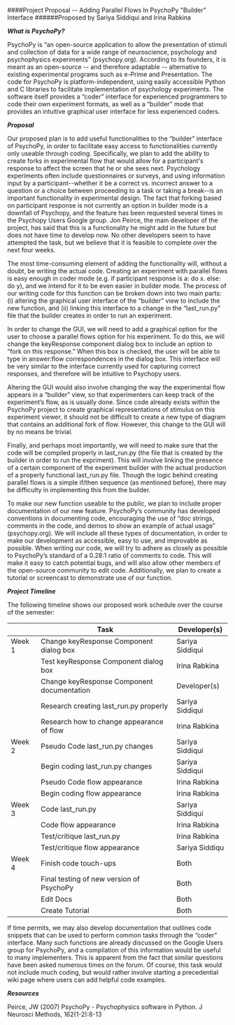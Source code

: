 ####Project Proposal -- Adding Parallel Flows In PsychoPy "Builder" Interface
######Proposed by Sariya Siddiqui and Irina Rabkina

**_What is PsychoPy?_**

PsychoPy is “an open-source application to allow the presentation of stimuli and collection of data for a wide range of neuroscience, psychology and psychophysics experiments” (psychopy.org). According to its founders, it is meant as an open-source -- and therefore adaptable -- alternative to existing experimental programs such as e-Prime and Presentation. The code for PsychoPy is platform-independent, using easily accessible Python and C libraries to facilitate implementation of psychology experiments. The software itself provides a “coder” interface for experienced programmers to code their own experiment formats, as well as a “builder” mode that provides an intuitive graphical user interface for less experienced coders. 

**_Proposal_**

Our proposed plan is to add useful functionalities to the “builder” interface of PsychoPy, in order to facilitate easy access to functionalities currently only useable through coding. Specifically, we plan to add the ability to create forks in experimental flow that would allow for a participant's response to affect the screen that he or she sees next. Psychology experiments often include questionnaires or surveys, and using information input by a participant--whether it be a correct vs. incorrect answer to a question or a choice between proceeding to a task or taking a break--is an important functionality in experimental design. The fact that forking based on participant response is not currently an option in builder mode is a downfall of Psychopy, and the feature has been requested several times in the Psychopy Users Google group. Jon Peirce, the main developer of the project, has said that this is a functionality he might add in the future but does not have time to develop now. No other developers seem to have attempted the task, but we believe that it is feasible to complete over the next four weeks.

The most time-consuming element of adding the functionality will, without a doubt, be writing the actual code. Creating an experiment with parallel flows is easy enough in coder mode (e.g. if participant response is a: do x. else: do y), and we intend for it to be even easier in builder mode. The process of our writing code for this function can be broken down into two main parts: (i) altering the graphical user interface of the “builder” view to include the new function, and (ii) linking this interface to a change in the “last_run.py” file that the builder creates in order to run an experiment. 

In order to change the GUI, we will need to add a graphical option for the user to choose a parallel flows option for his experiment. To do this, we will change the keyResponse component dialog box to include an option to “fork on this response.” When this box is checked, the user will be able to type in answer:flow correspondences in the dialog box. This interface will be very similar to the interface currently used for capturing correct responses, and therefore will be intuitive to Psychopy users.

Altering the GUI would also involve changing the way the experimental flow appears in a “builder” view, so that experimenters can keep track of the experiment’s flow, as is usually done. Since code already exists within the PsychoPy project to create graphical representations of stimulus on this experiment viewer, it should not be difficult to create a new type of diagram that contains an additional fork of flow. However, this change to the GUI will by no means be trivial.

Finally, and perhaps most importantly, we will need to make sure that the code will be compiled properly in last_run.py (the file that is created by the builder in order to run the expriment). This will involve linking the presence of a certain component of the experiment builder with the actual production of a properly functional last_run.py file. Though the logic behind creating parallel flows is a simple if/then sequence (as mentioned before), there may be difficulty in implementing this from the builder.

To make our new function useable to the public, we plan to include proper documentation of our new feature. PsychoPy’s community has developed conventions in documenting code, encouraging the use of “doc strings, comments in the code, and demos to show an example of actual usage” (psychopy.org). We will include all these types of documentation, in order to make our development as accessible, easy to use, and improvable as possible. When writing our code, we will try to adhere as closely as possible to PsychoPy’s standard of a 0.28:1 ratio of comments to code. This will make it easy to catch potential bugs, and will also allow other members of the open-source community to edit code. Additionally, we plan to create a tutorial or screencast to demonstrate use of our function.

**_Project Timeline_**

The following timeline shows our proposed work schedule over the course of the semester:

|       | Task                                      | Developer(s)     |
|-------|-------------------------------------------|------------------|
| Week 1| Change keyResponse Component dialog box   | Sariya Siddiqui  |
|       | Test keyResponse Component dialog box     | Irina Rabkina    |
|       | Change keyResponse Component documentation| Developer(s)     |
|       | Research creating last_run.py properly    | Sariya Siddiqui  |
|       | Research how to change appearance of flow | Irina Rabkina    |
| Week 2| Pseudo Code last_run.py changes           | Sariya Siddiqui  |
|       | Begin coding last_run.py changes          | Sariya Siddiqui  |
|       | Pseudo Code flow appearance               | Irina Rabkina    |
|       | Begin coding flow appearance              | Irina Rabkina    |
| Week 3| Code last_run.py                          | Sariya Siddiqui  |
|       | Code flow appearance                      | Irina Rabkina    |
|       | Test/critique last_run.py                 | Irina Rabkina    |
|       | Test/critique flow appearance             | Sariya Siddiqu   |
| Week 4| Finish code touch-ups                     | Both             |
|       | Final testing of new version of PsychoPy  | Both             |
|       | Edit Docs                                 | Both             |
|       | Create Tutorial                           | Both             |

If time permits, we may also develop documentation  that outlines code snippets that can be used to perform common tasks through the “coder” interface. Many such functions are already discussed on the Google Users group for PsychoPy, and a compilation of this information would be useful to many implementers. This is apparent from the fact that similar questions have been asked numerous times on the forum.  Of course, this task would not include much coding, but would rather involve starting a precedential wiki page where users can add helpful code examples.

**_Resources_**

Peirce, JW (2007) PsychoPy - Psychophysics software in Python. J Neurosci Methods, 162(1-2):8-13




